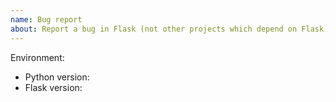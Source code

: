 ```yaml
---
name: Bug report
about: Report a bug in Flask (not other projects which depend on Flask)
---
```


<!--
This issue tracker is a tool to address bugs in Flask itself. Please use
Pallets Discord or Stack Overflow for questions about your own code.

Replace this comment with a clear outline of what the bug is.
-->

<!--
Describe how to replicate the bug.

Include a minimal reproducible example that demonstrates the bug.
Include the full traceback if there was an exception.
-->

<!--
Describe the expected behavior that should have happened but didn't.
-->

Environment:

- Python version:
- Flask version:
